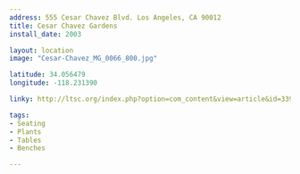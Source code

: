 ```yaml
---
address: 555 Cesar Chavez Blvd. Los Angeles, CA 90012
title: Cesar Chavez Gardens
install_date: 2003

layout: location
image: "Cesar-Chavez_MG_0066_800.jpg"

latitude: 34.056479
longitude: -118.231390

linky: http://ltsc.org/index.php?option=com_content&view=article&id=339

tags:	
- Seating
- Plants
- Tables
- Benches

---
```

